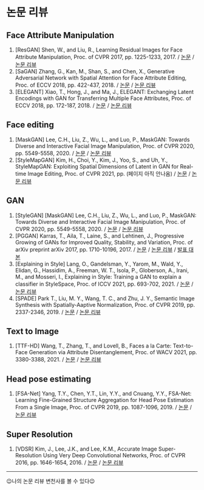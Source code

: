 # 논문 리뷰

## Face Attribute Manipulation

1. [ResGAN] Shen, W., and Liu, R., Learning Residual Images for Face Attribute Manipulation, Proc. of CVPR 2017, pp. 1225-1233, 2017. / [논문](https://openaccess.thecvf.com/content_cvpr_2017/html/Shen_Learning_Residual_Images_CVPR_2017_paper.html) / [논문 리뷰](https://github.com/ji-in/paper-review/blob/main/ResGAN.pdf)
2. [SaGAN] Zhang, G., Kan, M., Shan, S., and Chen, X., Generative Adversarial Network with Spatial Attention for Face Attribute Editing, Proc. of ECCV 2018, pp. 422-437, 2018. / [논문](https://openaccess.thecvf.com/content_ECCV_2018/html/Gang_Zhang_Generative_Adversarial_Network_ECCV_2018_paper.html) / [논문 리뷰](https://github.com/ji-in/paper-review/blob/main/SaGAN.pdf)
3. [ELEGANT] Xiao, T., Hong, J., and Ma, J., ELEGANT: Exchanging Latent Encodings with GAN for Transferring Multiple Face Attributes, Proc. of ECCV 2018, pp. 172-187, 2018. / [논문](https://openaccess.thecvf.com/content_ECCV_2018/html/Taihong_Xiao_ELEGANT_Exchanging_Latent_ECCV_2018_paper.html) / [논문 리뷰](https://github.com/ji-in/paper-review/blob/main/ELEGANT.pdf)

## Face editing

1. [MaskGAN] Lee, C.H., Liu, Z., Wu, L., and Luo, P., MaskGAN: Towards Diverse and Interactive Facial Image Manipulation, Proc. of CVPR 2020, pp. 5549-5558, 2020. / [논문](https://openaccess.thecvf.com/content_CVPR_2020/html/Lee_MaskGAN_Towards_Diverse_and_Interactive_Facial_Image_Manipulation_CVPR_2020_paper.html) / [논문 리뷰](https://github.com/ji-in/paper-review/blob/main/MaskGAN.pdf)
2. [StyleMapGAN] Kim, H., Choi, Y., Kim, J., Yoo, S., and Uh, Y., StyleMapGAN: Exploiting Spatial Dimensions of Latent in GAN for Real-time Image Editing, Proc. of CVPR 2021, pp. (페이지 아직 안나옴) / [논문](https://arxiv.org/abs/2104.14754) / [논문 리뷰](https://github.com/ji-in/paper-review/blob/main/StyleMapGAN.pdf)

## GAN

1. [StyleGAN] [MaskGAN] Lee, C.H., Liu, Z., Wu, L., and Luo, P., MaskGAN: Towards Diverse and Interactive Facial Image Manipulation, Proc. of CVPR 2020, pp. 5549-5558, 2020. / [논문](https://openaccess.thecvf.com/content_CVPR_2019/html/Karras_A_Style-Based_Generator_Architecture_for_Generative_Adversarial_Networks_CVPR_2019_paper.html) / [논문 리뷰](https://github.com/ji-in/paper-review/blob/main/StyleGAN.pdf)
2. [PGGAN] Karras, T., Aila, T., Laine, S., and Lehtinen, J., Progressive Growing of GANs for Improved Quality, Stability, and Variation, Proc. of arXiv preprint arXiv 2017, pp. 1710-10196, 2017. / [논문](https://arxiv.org/abs/1710.10196) / [논문 리뷰](https://github.com/ji-in/paper-review/blob/main/PGGAN.pdf) / [발표 대본](https://github.com/ji-in/paper-review/blob/main/PGGAN_script.pdf)
3. [Explaining in Style] Lang, O., Gandelsman, Y., Yarom, M., Wald, Y., Elidan, G., Hassidim, A., Freeman, W. T., Isola, P., Globerson, A., Irani, M., and Mosseri, I., Explaining in Style: Training a GAN to explain a classifier in StyleSpace, Proc. of ICCV 2021, pp. 693-702, 2021. / [논문](https://arxiv.org/abs/2104.13369) / [논문 리뷰](https://github.com/ji-in/paper-review/blob/main/Explaining_in_Style.pdf)
4. [SPADE] Park T., Liu, M. Y., Wang, T. C., and Zhu, J. Y., Semantic Image Synthesis with Spatially-Aaptive Normalization, Proc. of CVPR 2019, pp. 2337-2346, 2019. / [논문](https://openaccess.thecvf.com/content_CVPR_2019/html/Park_Semantic_Image_Synthesis_With_Spatially-Adaptive_Normalization_CVPR_2019_paper.html) / [논문 리뷰](https://github.com/ji-in/paper-review/blob/main/SPADE.pdf)

## Text to Image

1. [TTF-HD] Wang, T., Zhang, T., and Lovell, B., Faces a la Carte: Text-to-Face Generation via Attribute Disentanglement, Proc. of WACV 2021, pp. 3380-3388, 2021. / [논문](https://openaccess.thecvf.com/content/WACV2021/html/Wang_Faces_a_la_Carte_Text-to-Face_Generation_via_Attribute_Disentanglement_WACV_2021_paper.html) / [논문 리뷰](https://github.com/ji-in/paper-review/blob/main/TTF-HD.pdf)

## Head pose estimating

1. [FSA-Net] Yang, T.Y., Chen, Y.T., Lin, Y.Y., and Cnuang, Y.Y., FSA-Net: Learning Fine-Grained Structure Aggregation for Head Pose Estimation From a Single Image, Proc. of CVPR 2019, pp. 1087-1096, 2019. / [논문](https://openaccess.thecvf.com/content_CVPR_2019/html/Yang_FSA-Net_Learning_Fine-Grained_Structure_Aggregation_for_Head_Pose_Estimation_From_CVPR_2019_paper.html) / [논문 리뷰](https://github.com/ji-in/paper-review/blob/main/FSA-Net.pdf)

## Super Resolution

1. [VDSR] Kim, J., Lee, J.K., and Lee, K.M., Accurate Image Super-Resolution Using Very Deep Convolutional Networks, Proc. of CVPR 2016, pp. 1646-1654, 2016. / [논문](https://openaccess.thecvf.com/content_cvpr_2016/html/Kim_Accurate_Image_Super-Resolution_CVPR_2016_paper.html) / [논문 리뷰](https://github.com/ji-in/paper-review/blob/main/VDSR.pdf)

***
😉나의 논문 리뷰 변천사를 볼 수 있다😉
